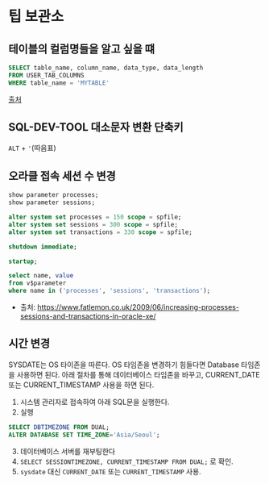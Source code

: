 # 팁 보관소

## 테이블의 컬럼명들을 알고 싶을 떄
```sql
SELECT table_name, column_name, data_type, data_length
FROM USER_TAB_COLUMNS
WHERE table_name = 'MYTABLE'
```
[출처](https://stackoverflow.com/questions/452464/how-can-i-get-column-names-from-a-table-in-oracle)

## SQL-DEV-TOOL 대소문자 변환 단축키
`ALT` + `'`(따음표)

## 오라클 접속 세션 수 변경
```sql
show parameter processes;
show parameter sessions;

alter system set processes = 150 scope = spfile;
alter system set sessions = 300 scope = spfile;
alter system set transactions = 330 scope = spfile;

shutdown immediate;

startup;

select name, value  
from v$parameter  
where name in ('processes', 'sessions', 'transactions');
```
- 출처: https://www.fatlemon.co.uk/2009/06/increasing-processes-sessions-and-transactions-in-oracle-xe/

## 시간 변경
SYSDATE는 OS 타이존을 따른다. OS 타임존을 변경하기 힘들다면 Database 타임존을 사용하면 된다. 아래 절차를 통해 데이터베이스 타임존을 바꾸고, CURRENT_DATE 또는 CURRENT_TIMESTAMP 사용을 하면 된다.
1. 시스템 관리자로 접속하여 아래 SQL문을 실행한다.
2. 실행
```sql
SELECT DBTIMEZONE FROM DUAL;
ALTER DATABASE SET TIME_ZONE='Asia/Seoul';
```
3. 데이터베이스 서버를 재부팅한다
4. `SELECT SESSIONTIMEZONE, CURRENT_TIMESTAMP FROM DUAL;` 로 확인.
5. `sysdate` 대신 `CURRENT_DATE` 또는 `CURRENT_TIMESTAMP`  사용.
